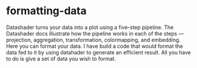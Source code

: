 # formatting-data
Datashader turns your data into a plot using a five-step pipeline. The Datashader docs illustrate how the pipeline works in each of the steps — projection, aggregation, transformation, colormapping, and embedding.
Here you can format your data. I have build a code that would format the data fed to it by using datahader to generate an efficient result. All you have to do is give a set of data you wish to format. 

